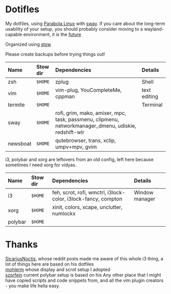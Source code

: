 # Dotifles
My dotfiles, using [Parabola Linux](http://https://www.parabola.nu/)  with [sway](http://https://github.com/swaywm/sway).
If you care about the long-term usability of your setup, you should probably consider moving to a wayland-capable environment, it is the [future](https://www.phoronix.com/scan.php?page=news_item&px=X.Org-Maintenance-Mode-Quickly)

Organized using [stow](http://brandon.invergo.net/news/2012-05-26-using-gnu-stow-to-manage-your-dotfiles.html)

Please create backups before trying things out!

| Name           | Stow dir | Dependencies                                         | Details                                          |
| :------------- | :------- | :--------------------------------------------------- | :----------------------------------------------- |
| zsh            | `$HOME`  | zplug                                                | Shell                                            |
| vim            | `$HOME`  | vim-plug, YouCompleteMe, cppman                      | text editing                                     |
| termite        | `$HOME`  |                                                      | Terminal                                         |
| sway           | `$HOME`  | rofi, grim, mako, amixer, mpc, task, passmenu, clipmenu, networkmanager_dmenu, udiskie, redshift-wlr
| newsboat       | `$HOME`  | qutebrowser, trans, xclip, umpv+mpv, gvim            |

i3, polybar and xorg are leftovers from an old config, left here because sometimes I need xorg for vidyas.

| Name           | Stow dir | Dependencies                                         | Details                                          |
| :------------- | :------- | :--------------------------------------------------- | :----------------------------------------------- |
| i3             | `$HOME`  | feh, scrot, rofi, wmctrl, i3lock-color, i3lock-fancy, compton | Window manager                             |
| xorg           | `$HOME`  | xinit, colors, xcape, unclutter, numlockx                         | |
| polybar        | `$HOME`  | | |

# Thanks

[SicariusNoctis](http://github.com/SicariusNoctis/dotfiles), whose reddit posts made me aware of this whole i3 thing, a lot of things here are based on his dotfiles  
[mohlerm](http://github.com/mohlerm/dotfiles) whose display and scrot setup I adopted  
[szorfein](http://github.com/szorfein/dotfiles) current polybar setup is based on his
Any other place that I might have copied scripts and code snippets from, and all the vim plugin creators - you make life hella easy.
